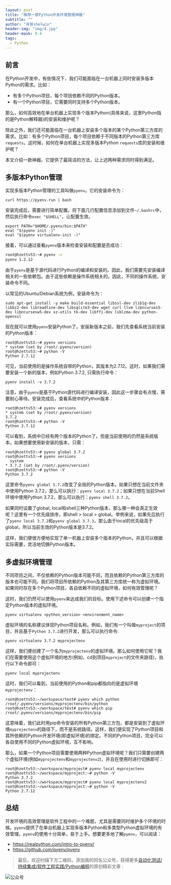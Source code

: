 ```yaml
---
layout: post
title: "推荐一款Python开发环境管理神器"
subtitle: ""
author: "肖哥shelwin"
header-img: "img/4.jpg"
header-mask: 0.4
tags:
  - Python
---
```


## 前言
在Python开发中，有些情况下，我们可能面临在一台机器上同时安装多版本Python的需求。比如：
- 有多个Python项目，每个项目依赖不同的Python版本。
- 有一个Python项目，它需要同时支持多个Python版本。
  
那么，如何高效地在单台机器上实现多个版本Python(具体来说，这里Python指的是Python解释器)的安装和维护呢？

除此之外，我们还可能面临在一台机器上安装多个版本的某个Python第三方库的需求。比如：有多个Python项目，每个项目依赖于不同版本的Python第三方库`requests`。这时候，如何在单台机器上实现多版本Python `requests`库的安装和维护呢？

本文介绍一款神器。它提供了最简洁的方法，让上述两种需求同时得到满足。
## 多版本Python管理
实现多版本Python管理的工具叫做`pyenv`。它的安装命令为：
```shell
curl https://pyenv.run | bash
```
安装完成后，需要进行简单配置。将下面几行配置信息添加到文件`~/.bashrc`中，然后执行命令`exec "$SHELL"`，让配置生效。

```shell
export PATH="$HOME/.pyenv/bin:$PATH"
eval "$(pyenv init -)"
eval "$(pyenv virtualenv-init -)"
```
接着，可以通过查看`pyenv`版本来检查安装和配置是否成功：
```sh
root@hzettv53:~# pyenv -v
pyenv 1.2.12
```
由于`pyenv`是基于源代码进行Python的编译和安装的。因此，我们需要先安装编译相关的一些依赖包。由于这些依赖是操作系统相关的。因此，不同的操作系统，安装命令不同。

以常见的Ubuntu/Debian系统为例，安装命令为：
```shell
sudo apt-get install -y make build-essential libssl-dev zlib1g-dev libbz2-dev libreadline-dev libsqlite3-dev wget curl llvm libncurses5-dev libncursesw5-dev xz-utils tk-dev libffi-dev liblzma-dev python-openssl
```
现在就可以使用`pyenv`安装Python了。安装新版本之前，我们先查看系统当前安装的Python版本：
```shell
root@hzettv53:~# pyenv versions
* system (set by /root/.pyenv/version)
root@hzettv53:~# python -V
Python 2.7.12
```
可见，当前使用的是操作系统自带的Python，其版本为2.7.12。这时，如果我们需要安装一个新的版本，例如Python 3.7.2, 只需执行命令：
```shell
pyenv install -v 3.7.2
```
注意，由于`pyenv`是基于Python源代码进行编译安装，因此这一步骤会有点慢，需要耐心等待。安装完成后，查看系统中的Python版本：
```shell
root@hzettv53:~# pyenv versions
* system (set by /root/.pyenv/version)
3.7.2
root@hzettv53:~# python -V
Python 2.7.12
```
可以看到，系统中已经有两个版本的Python了。但是当前使用的仍然是系统版本。如果想要使用新安装的版本，只需：
```shell
root@hzettv53:~# pyenv global 3.7.2
root@hzettv53:~# pyenv versions
  system
* 3.7.2 (set by /root/.pyenv/version)
root@hzettv53:~# python -V
Python 3.7.2
```
这里命令`pyenv global 3.7.2`改变了全局的Python版本。如果只想在当前文件夹中使用Python 3.7.2，那么可以执行：`pyenv local 3.7.2`；如果只想在当前Shell环境中使用Python 3.7.2，那么可以执行：`pyenv shell 3.7.2`。

如果同时设置了global, local和shell三种Python版本，那么哪一种会真正生效呢？这里有一个优先级排序，即shell > local > global。举例来说，如果先后执行了`pyenv local 3.7.2`和`pyenv global 3.7.3`，那么由于local的优先级高于global，所以当前生效的Python版本是3.7.2。

这样，我们便很方便地实现了单一机器上安装多个版本的Python，并且可以根据实际需要，灵活地切换Python版本。
## 多虚拟环境管理
不同项目之间，不仅依赖的Python版本可能不同，而且依赖的Python第三方库的版本也可能不同。我们将项目所依赖的Python及其第三方库统一称为虚拟环境。如果同时存在多个Python项目，各自依赖不同的虚拟环境，如何有效管理呢？

这时，我们仍然可以使用`pyenv`来达成我们的目标。使用下述命令可以创建一个指定Python版本的虚拟环境。
```shell
pyenv virtualenv <python_version> <environment_name>
```
虚拟环境的名称建议体现Python项目名称。例如，我们有一个叫做`myproject`的项目，并且基于`Python 3.7.2`进行开发，那么可以执行命令:
```shell
pyenv virtualenv 3.7.2 myprojectenv
```
这样，我们便创建了一个名为`myprojectenv`的虚拟环境。那么如何使用它呢？我们在需要使用这个虚拟环境的地方(例如，cd到项目`myproject`的文件夹路径)，执行以下命令即可：
```shell
pyenv local myprojectenv
```
这时，我们可以看到，当前使用的Python和pip都指向的是虚拟环境`myprojectenv`：
```shell
root@hzettv53:~/workspace/test# pyenv which python
/root/.pyenv/versions/myprojectenv/bin/python
root@hzettv53:~/workspace/test# pyenv which pip
/root/.pyenv/versions/myprojectenv/bin/pip
```
这意味着，我们此时用pip命令安装的所有Python第三方包，都是安装到了虚拟环境`myprojectenv`的路径下，而不是系统路径。这样，我们便实现了Python项目和其所依赖的Python开发环境(即虚拟环境)的绑定。不同的Python项目，完全可以各自使用不同的Python虚拟环境，互不影响。

那么，如果一个Python项目需要使用两种Python虚拟环境呢？我们只需要创建两个虚拟环境(例如`myprojectenv`和`myprojectenv2`)，并且在使用时进行切换即可：
```shell
root@hzettv53:~/workspace/myproject# pyenv local myprojectenv
root@hzettv53:~/workspace/myproject:~# python -V
Python 3.7.2
root@hzettv53:~/workspace/myproject# pyenv local myprojectenv2
root@hzettv53:~/workspace/myproject:~# python -V
Python 2.7.12
```
## 总结
开发环境的高效管理是软件工程中的一个难题，尤其是需要同时维护多个环境的时候。`pyenv`提供了在单台机器上实现多版本Python和多类型Python虚拟环境的有效管理。`pyenv`的使用十分简单，易于上手。想要更多地了解`pyenv`，可以阅读：
 - https://realpython.com/intro-to-pyenv/
 - https://github.com/pyenv/pyenv

> 最后，欢迎扫描下方二维码，添加我的同名公众号，获得更多[自动化测试/持续集成/软件工程实践/Python编程](https://slxiao.github.io/2019/06/30/who-am-i/)的原创精彩文章 :

![公众号](https://slxiao.github.io/img/wechat-public.png)